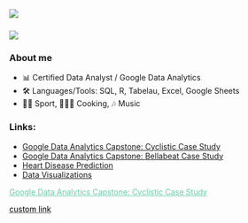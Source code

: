 <img align="left" src="https://visitor-badge.laobi.icu/badge?page_id=S-a-m-k.S-a-m-k" />

<h1 align="left">
    <img src="https://readme-typing-svg.herokuapp.com/?font=Kanit&size=35&vCenter=true&width=500&height=70&duration=4000&lines=Hi+There!+👋🏼🧑🏻‍💻;+I'm+Sam!;+I'm+a+Data+Analyst!;&color=66cdaa";" />
</h1>

### About me

- 📊 Certified Data Analyst / Google Data Analytics
- 🛠️ Languages/Tools: SQL, R, Tabelau, Excel, Google Sheets
- 🏋🏻 Sport, 👨🏻‍🍳 Cooking, 🎶 Music

### Links:

- [Google Data Analytics Capstone: Cyclistic Case Study](https://github.com/S-a-m-K/cyclistic_case_study)
- [Google Data Analytics Capstone: Bellabeat Case Study](https://github.com/S-a-m-K/bellabeat_case_study)
- [Heart Disease Prediction](https://github.com/S-a-m-K/heart_disease_prediction)
- [Data Visualizations](https://public.tableau.com/app/profile/samuel.kleger/vizzes)

<a href="https://github.com/S-a-m-K/cyclistic_case_study" style="color: #66cdaa;">Google Data Analytics Capstone: Cyclistic Case Study</a>


<a href="https://github.com/S-a-m-K/cyclistic_case_study" style="color: black; text-decoration: underline;text-decoration-style: dotted;">custom link</a>

